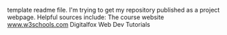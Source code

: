 template readme file. I'm trying to get my repository published as a project webpage.
Helpful sources include:
The course website
www.w3schools.com
Digitalfox Web Dev Tutorials
